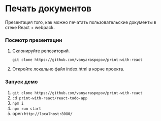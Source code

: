 # Печать документов

Презентация того, как можно печатать пользовательские документы в стеке React + webpack.

### Посмотр презентации
1. Склонируйте репозиторий.

   ```
   git clone https://github.com/vanyaraspopov/print-with-react
   ```
   
0. Откройте локально файл index.html в корне проекта.

### Запуск демо
1. ```git clone https://github.com/vanyaraspopov/print-with-react```
0. ```cd print-with-react/react-todo-app```
0. ```npm i```
0. ```npm run start```
0. open `http://localhost:8080/`
